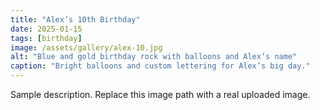 ```yaml
---
title: "Alex’s 10th Birthday"
date: 2025-01-15
tags: [birthday]
image: /assets/gallery/alex-10.jpg
alt: "Blue and gold birthday rock with balloons and Alex’s name"
caption: "Bright balloons and custom lettering for Alex’s big day."
---
```


Sample description. Replace this image path with a real uploaded image.

